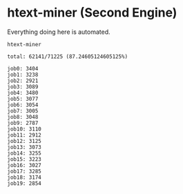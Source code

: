 # htext-miner (Second Engine)

Everything doing here is automated.

```
htext-miner

total: 62141/71225 (87.24605124605125%)

job0: 3404
job1: 3238
job2: 2921
job3: 3089
job4: 3480
job5: 3077
job6: 3054
job7: 3005
job8: 3048
job9: 2787
job10: 3110
job11: 2912
job12: 3125
job13: 3073
job14: 3255
job15: 3223
job16: 3027
job17: 3285
job18: 3174
job19: 2854
```